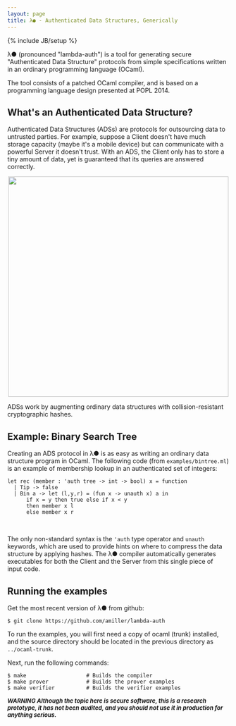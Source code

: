 ```yaml
---
layout: page
title: λ● - Authenticated Data Structures, Generically
---
```


{% include JB/setup %}

λ● (pronounced "lambda-auth") is a tool for generating secure "Authenticated Data Structure" protocols from simple specifications written in an ordinary programming language (OCaml).

The tool consists of a patched OCaml compiler, and is based on a programming language design presented at POPL 2014.

## What's an Authenticated Data Structure?

Authenticated Data Structures (ADSs) are protocols for outsourcing data to untrusted parties. For example, suppose a Client doesn't have much storage capacity (maybe it's a mobile device) but can communicate with a powerful Server it doesn't trust. With an ADS, the Client only has to store a tiny amount of data, yet is guaranteed that its queries are answered correctly.

<div>
<img style="width:500px;display:block;margin-left:auto;margin-right:auto" src="{{ BASE_PATH }}/assets/graphic.png" />
</div>

ADSs work by augmenting ordinary data structures with collision-resistant cryptographic hashes. 

## Example: Binary Search Tree

Creating an ADS protocol in λ● is as easy as writing an ordinary data structure program in OCaml. The following code (from `examples/bintree.ml`) is an example of membership lookup in an authenticated set of integers:

<?prettify lang=ml?>
    let rec (member : 'auth tree -> int -> bool) x = function
      | Tip -> false
      | Bin a -> let (l,y,r) = (fun x -> unauth x) a in
          if x = y then true else if x < y
          then member x l
          else member x r
<br>

The only non-standard syntax is the `'auth` type operator and `unauth` keywords, which are used to provide hints on where to compress the data structure by applying hashes. The λ● compiler automatically generates executables for both the Client and the Server from this single piece of input code.

## Running the examples

Get the most recent version of λ● from github:

    $ git clone https://github.com/amiller/lambda-auth

To run the examples, you will first need a copy of ocaml (trunk) installed, and the source directory should be located in the previous directory as `../ocaml-trunk`.

Next, run the following commands:

    $ make                   # Builds the compiler
    $ make prover            # Builds the prover examples
    $ make verifier          # Builds the verifier examples

<font size="-1"><em><b>WARNING Although the topic here is secure software, this is a research prototype, it has not been audited, and you should not use it in production for anything serious.</b></em></font>


